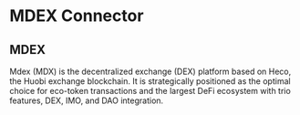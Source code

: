 # MDEX Connector

## MDEX
Mdex (MDX) is the decentralized exchange (DEX) platform based on Heco, the Huobi exchange blockchain. It is strategically positioned as the optimal choice for eco-token transactions and the largest DeFi ecosystem with trio features, DEX, IMO, and DAO integration.